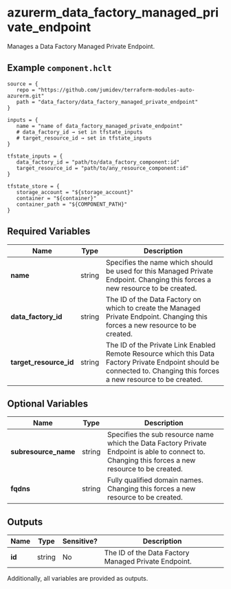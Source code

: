 # azurerm_data_factory_managed_private_endpoint

Manages a Data Factory Managed Private Endpoint.

## Example `component.hclt`

```hcl
source = {
   repo = "https://github.com/jumidev/terraform-modules-auto-azurerm.git" 
   path = "data_factory/data_factory_managed_private_endpoint" 
}

inputs = {
   name = "name of data_factory_managed_private_endpoint" 
   # data_factory_id → set in tfstate_inputs
   # target_resource_id → set in tfstate_inputs
}

tfstate_inputs = {
   data_factory_id = "path/to/data_factory_component:id" 
   target_resource_id = "path/to/any_resource_component:id" 
}

tfstate_store = {
   storage_account = "${storage_account}" 
   container = "${container}" 
   container_path = "${COMPONENT_PATH}" 
}

```

## Required Variables

| Name | Type |  Description |
| ---- | --------- |  ----------- |
| **name** | string |  Specifies the name which should be used for this Managed Private Endpoint. Changing this forces a new resource to be created. | 
| **data_factory_id** | string |  The ID of the Data Factory on which to create the Managed Private Endpoint. Changing this forces a new resource to be created. | 
| **target_resource_id** | string |  The ID of the Private Link Enabled Remote Resource which this Data Factory Private Endpoint should be connected to. Changing this forces a new resource to be created. | 

## Optional Variables

| Name | Type |  Description |
| ---- | --------- |  ----------- |
| **subresource_name** | string |  Specifies the sub resource name which the Data Factory Private Endpoint is able to connect to. Changing this forces a new resource to be created. | 
| **fqdns** | string |  Fully qualified domain names. Changing this forces a new resource to be created. | 



## Outputs

| Name | Type | Sensitive? | Description |
| ---- | ---- | --------- | --------- |
| **id** | string | No  | The ID of the Data Factory Managed Private Endpoint. | 

Additionally, all variables are provided as outputs.
